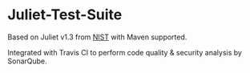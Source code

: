# Juliet-Test-Suite
Based on Juliet v1.3 from [NIST](https://samate.nist.gov/SRD/testsuite.php) with Maven supported.

Integrated with Travis CI to perform code quality & security analysis by SonarQube.
